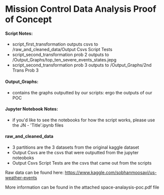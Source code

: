 # Mission Control Data Analysis Proof of Concept

#### Script Notes:
- script_first_transformation outputs csvs to /raw_and_cleaned_data/Output Csvs Script Tests
- script_second_transformation prob 2 outputs to /Output_Graphs/top_ten_severe_events_states.jepg
- script_second_transformation prob 3 outputs to /Output_Graphs/2nd Trans Prob 3

#### Output_Graphs:
- contains the graphs outputted by our scripts: ergo the outputs of our POC

#### Jupyter Notebook Notes:
- if you'd like to see the notebooks for how the script works, please use the JN - 'Title'.ipynb files

#### raw_and_cleaned_data
- 3 partitions are the 3 datasets from the original kaggle dataset
- Output Csvs are the csvs that were outputted from the jupyter noteoboks
- Output Csvs Script Tests are the csvs that came out from the scripts

Raw data can be found here: 
https://www.kaggle.com/sobhanmoosavi/us-weather-events

More information can be found in the attached space-analaysis-poc.pdf file
